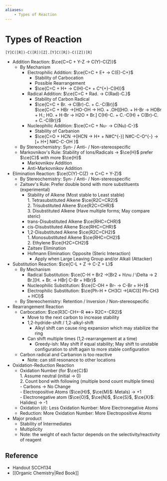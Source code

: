 ```yaml
---
aliases:
    - Types of Reaction
---
```


# Types of Reaction

```smiles
[Y]C([R])-C([R])[Z].[Y]C([R])-C([Z])[R]
```

- Addition Reaction: $\ce{C=C + Y-Z -> C(Y)-C(Z)}$
    - By Mechanism
        - Electrophilic Addition: $\ce{C=C + E+ -> C(E)-C+}$
            - Stability of Carbocation
            - Possible Rearrangement
            - $\ce{C=C + H+ -> C(H)-C+ + C^{+}-C(H)}$
        - Radical Addition: $\ce{C=C + Rad. -> C(Rad)-C.}$
            - Stability of Carbon Radical
            - $\ce{C=C + Br. -> C(Br)-C. + C.-C(Br)}$  
                        $\ce{C=C + HBr ->[HO-OH -> HO. + .OH][HO. + H-Br -> HOBr + H.; HO. + H-Br -> H2O + Br.] C(H)-C. + C.-C(H) + C(Br)-C. + C.-C(Br)}$
        - Nucleophilic Addition: $\ce{C=C + Nu- -> C(Nu)-C-}$
            - Stability of Carbanion
            - $\ce{C=O + HCN ->[HCN -> H+ + N#C^{-}] N#C-C-O^{-} ->[+ H+] N#C-C-OH }$
    - By Stereochemistry: Syn- / Anti- / Non-stereospecific
    - Markovnikov's Rule: Stability of Ions/Radicals → $\ce{H}$ prefer $\ce{C}$ with more $\ce{H}$
        - Markovnikov Addition
        - Anti-Markovnikov Addition
- Elimination Reaction: $\ce{C(Y)-C(Z) -> C=C + Y-Z}$
    - By Stereochemistry: Syn- / Anti- / Non-stereospecific
    - Zaitsev's Rule: Prefer double bond with more substituents (experimental)
        - Stability of Alkene (Most stable to Least stable)  
                        1. Tetrasubstituted Alkene $\ce{R2C=CR2}$  
                        2. Trisubstituted Alkene $\ce{R2C=CHR}$  
                        3. Disubstituted Alkene (Have multiple forms; May compare steric)
        - trans-Disubstituted Alkene $\ce{RHC=CHR}$
        - cis-Disubstituted Alkene $\ce{RHC=CHR}$
        - 1,2-Disubstituted Alkene $\ce{R2C=CH2}$  
                        1. Monosubstituted Alkene $\ce{RHC=CH2}$  
                        2. Ethylene $\ce{H2C=CH2}$
        - Zaitsev Elimination
        - Hofmann Elimination: Opposite (Steric Interaction)
            - Apply when Large Leaving Group and/or Alkali (Attacker)
- Substitution Reaction: $\ce{C-L + Z -> C-Z + L}$
    - By Mechanism
        - Radical Substitution: $\ce{C-H + Br2 ->[Br2 + h\nu / \Delta -> 2 Br.][H. + Br. -> HBr] C-Br + HBr}$
        - Nucleophilic Substitution: $\ce{C-OH + Br- -> C-Br + H+}$
        - Electrophilic Substitution: $\ce{Ph-H + CH3Cl ->[AlCl3] Ph-CH3 + HCl}$
    - By Stereochemistry: Retention / Inversion / Non-stereospecific
- Rearrangement Reaction
    - Carbocation: $\ce{R3C-CH+-R <=>> R2C+-CR2}$
        - Move to the next carbon to increase stability
        - 1,2-hydride-shift / 1,2-alkyl-shift
            - Alkyl shift can cause ring expansion which may stabilize the ring
        - Can shift multiple times (1,2-rearrangement at a time)
            - Greedy-ish: May shift if equal stability; May shift to unstable configuration to shift again to more stable configuration
    - Carbon radical and Carbanion is too reactive
        - Note: can still resonance to other locations
- Oxidation-Reduction Reaction
    - Oxidation Number (for $\ce{C}$)  
                1. Assume neutral (initial → 0)  
                2. Count bond with following (multiple bond count multiple times)  
                        - Carbons → No Change  
                        - Electropositive Atoms ($\ce{H}$, $\ce{M}$: Metals) → +1  
                        - Electronegative atom ($\ce{O}$, $\ce{N}$, $\ce{S}$, $\ce{X}$: Halides) → -1
    - Oxidation ($\hat{o}$): Less Oxidation Number: More Electronegative Atoms
    - Reduction: More Oxidation Number: More Electropositive Atoms
- Major product
    - Stability of Intermediates
    - Multiplicity
    - Note: the weight of each factor depends on the selectivity/reactivity of reagent

## Reference

- Handout SCCH134
- [[Organic Chemistry|Red Book]]
